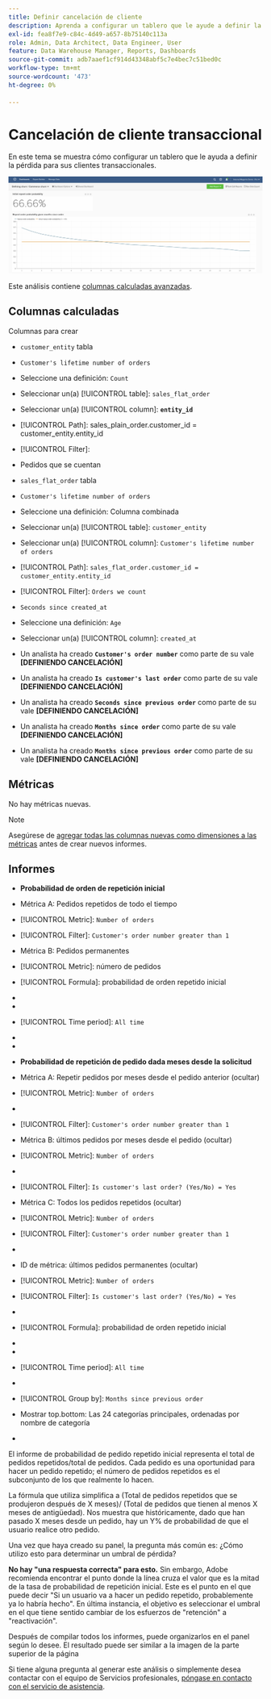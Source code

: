 ```yaml
---
title: Definir cancelación de cliente
description: Aprenda a configurar un tablero que le ayude a definir la pérdida para sus clientes transaccionales.
exl-id: fea8f7e9-c84c-4d49-a657-8b75140c113a
role: Admin, Data Architect, Data Engineer, User
feature: Data Warehouse Manager, Reports, Dashboards
source-git-commit: adb7aaef1cf914d43348abf5c7e4bec7c51bed0c
workflow-type: tm+mt
source-wordcount: '473'
ht-degree: 0%

---
```


# Cancelación de cliente transaccional

En este tema se muestra cómo configurar un tablero que le ayuda a definir la pérdida para sus clientes transaccionales.

![](../../assets/churn-deashboard.png)

Este análisis contiene [columnas calculadas avanzadas](../data-warehouse-mgr/adv-calc-columns.md).

## Columnas calculadas

Columnas para crear

* `customer_entity` tabla
* `Customer's lifetime number of orders`
* Seleccione una definición: `Count`
* Seleccionar un(a) [!UICONTROL table]: `sales_flat_order`
* Seleccionar un(a) [!UICONTROL column]: **`entity_id`**
* [!UICONTROL Path]: sales_plain_order.customer_id = customer_entity.entity_id
* [!UICONTROL Filter]:
* Pedidos que se cuentan

* `sales_flat_order` tabla
* `Customer's lifetime number of orders`
* Seleccione una definición: Columna combinada
* Seleccionar un(a) [!UICONTROL table]: `customer_entity`
* Seleccionar un(a) [!UICONTROL column]: `Customer's lifetime number of orders`
* [!UICONTROL Path]: `sales_flat_order.customer_id = customer_entity.entity_id`
* [!UICONTROL Filter]: `Orders we count`

* `Seconds since created_at`
* Seleccione una definición: `Age`
* Seleccionar un(a) [!UICONTROL column]: `created_at`

* Un analista ha creado **`Customer's order number`** como parte de su vale **[DEFINIENDO CANCELACIÓN]**
* Un analista ha creado **`Is customer's last order`** como parte de su vale **[DEFINIENDO CANCELACIÓN]**
* Un analista ha creado **`Seconds since previous order`** como parte de su vale **[DEFINIENDO CANCELACIÓN]**
* Un analista ha creado **`Months since order`** como parte de su vale **[DEFINIENDO CANCELACIÓN]**
* Un analista ha creado **`Months since previous order`** como parte de su vale **[DEFINIENDO CANCELACIÓN]**

## Métricas

No hay métricas nuevas.

>[!NOTE]
>
>Asegúrese de [agregar todas las columnas nuevas como dimensiones a las métricas](../data-warehouse-mgr/manage-data-dimensions-metrics.md) antes de crear nuevos informes.

## Informes

* **Probabilidad de orden de repetición inicial**
* Métrica A: Pedidos repetidos de todo el tiempo
* [!UICONTROL Metric]: `Number of orders`
* [!UICONTROL Filter]: `Customer's order number greater than 1`

* Métrica B: Pedidos permanentes
* [!UICONTROL Metric]: número de pedidos

* [!UICONTROL Formula]: probabilidad de orden repetido inicial
* 
  [!UICONTROL Fórmula]: `A/B`
* 
  [!UICONTROL Format]: `Percent`

* [!UICONTROL Time period]: `All time`
* 
  [!UICONTROL Interval]: `None`
* 
  [!UICONTROL Chart type]: `Scalar`

* **Probabilidad de repetición de pedido dada meses desde la solicitud**
* Métrica A: Repetir pedidos por meses desde el pedido anterior (ocultar)
* [!UICONTROL Metric]: `Number of orders`
* 
  [!UICONTROL Perspective]: `Cumulative`
* [!UICONTROL Filter]: `Customer's order number greater than 1`

* Métrica B: últimos pedidos por meses desde el pedido (ocultar)
* [!UICONTROL Metric]: `Number of orders`
* 
  [!UICONTROL Perspective]: `Cumulative`
* [!UICONTROL Filter]: `Is customer's last order? (Yes/No) = Yes`

* Métrica C: Todos los pedidos repetidos (ocultar)
* [!UICONTROL Metric]: `Number of orders`
* [!UICONTROL Filter]: `Customer's order number greater than 1`

* 
  [!UICONTROL Agrupar por]: `Independent`

* ID de métrica: últimos pedidos permanentes (ocultar)
* [!UICONTROL Metric]: `Number of orders`
* [!UICONTROL Filter]: `Is customer's last order? (Yes/No) = Yes`

* 
  [!UICONTROL Agrupar por]: `Independent`

* [!UICONTROL Formula]: probabilidad de orden repetido inicial
* 
  [!UICONTROL Fórmula]: `(C-A)/(C+D-A-B)`
* 
  [!UICONTROL Format]: `Percent`

* [!UICONTROL Time period]: `All time`
* 
  [!UICONTROL Interval]: `None`
* [!UICONTROL Group by]: `Months since previous order`
* Mostrar top.bottom: Las 24 categorías principales, ordenadas por nombre de categoría

* 
  [!UICONTROL Chart type]: `Line`

El informe de probabilidad de pedido repetido inicial representa el total de pedidos repetidos/total de pedidos. Cada pedido es una oportunidad para hacer un pedido repetido; el número de pedidos repetidos es el subconjunto de los que realmente lo hacen.

La fórmula que utiliza simplifica a (Total de pedidos repetidos que se produjeron después de X meses)/ (Total de pedidos que tienen al menos X meses de antigüedad). Nos muestra que históricamente, dado que han pasado X meses desde un pedido, hay un Y% de probabilidad de que el usuario realice otro pedido.

Una vez que haya creado su panel, la pregunta más común es: ¿Cómo utilizo esto para determinar un umbral de pérdida?

**No hay &quot;una respuesta correcta&quot; para esto.** Sin embargo, Adobe recomienda encontrar el punto donde la línea cruza el valor que es la mitad de la tasa de probabilidad de repetición inicial. Este es el punto en el que puede decir &quot;Si un usuario va a hacer un pedido repetido, probablemente ya lo habría hecho&quot;. En última instancia, el objetivo es seleccionar el umbral en el que tiene sentido cambiar de los esfuerzos de &quot;retención&quot; a &quot;reactivación&quot;.

Después de compilar todos los informes, puede organizarlos en el panel según lo desee. El resultado puede ser similar a la imagen de la parte superior de la página

Si tiene alguna pregunta al generar este análisis o simplemente desea contactar con el equipo de Servicios profesionales, [póngase en contacto con el servicio de asistencia](https://experienceleague.adobe.com/docs/commerce-knowledge-base/kb/troubleshooting/miscellaneous/mbi-service-policies.html).
